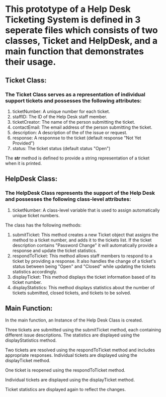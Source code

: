 # This prototype of a Help Desk Ticketing System is defined in 3 seperate files which consists of two classes, Ticket and HelpDesk, and a main function that demonstrates their usage.


## Ticket Class:

### The Ticket Class serves as a representation of individual support tickets and possesses the following attributes:

1. ticketNumber: A unique number for each ticket.
2. staffID: The ID of the Help Desk staff member.
3. ticketCreator: The name of the person submitting the ticket.
4. contactEmail: The email address of the person submitting the ticket.
5. description: A description of the of the issue or request.
6. response: A responnse to the ticket (default response "Not Yet Provided")
7. status: The ticket status (default status "Open")


The __str__ method is defined to provide a string representation of a ticket when it is printed.


## HelpDesk Class:

### The HelpDesk Class represents the support of the Help Desk and possesses the following class-level attributes:

1. ticketNumber: A class-level variable that is used to assign automatically unique ticket numbers.

The class has the following methods:

1. submitTicket: This method creates a new Ticket object that assigns the method to a ticket number, and adds it to the tickets list. If the ticket description contains "Password Change" it will automatically provide a response and update the ticket statistics.
2. respondToTicket: This method allows staff members to respond to a ticket by providing a response. It also handles the change of a ticket's status between being "Open" and "Closed" while updating the tickets statistics accordingly.
3. displayTicket: This method displays the ticket information based of its ticket number.
4. displayStatistics: This method displays statistics about the number of tickets submitted, closed tickets, and tickets to be solved.

## Main Function:

In the main function, an Instance of the Help Desk Class is created.

Three tickets are submitted using the submitTicket method, each containing different issue descriptions.
The statistics are displayed using the displayStatistics method.

Two tickets are resolved using the respondToTicket method and includes appropriate responses.
Individual tickets are displayed using the displayTicket method.

One ticket is reopened using the respondToTicket method.

Individual tickets are displayed using the displayTicket method.

Ticket statistics are displayed again to reflect the changes.